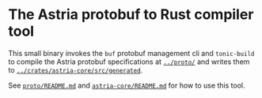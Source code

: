 # The Astria protobuf to Rust compiler tool

This small binary invokes the `buf` protobuf management cli and
`tonic-build` to compile the Astria protobuf specifications at
[`../proto/`](../proto/) and writes them to
[`../crates/astria-core/src/generated`](../crates/astria-core/src/generated).

See [`proto/README.md`](../proto/README.md) and
[`astria-core/README.md`](../crates/astria-core/README.md) for how to use this
tool.
